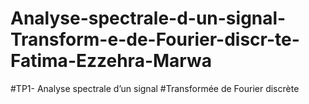 # Analyse-spectrale-d-un-signal-Transform-e-de-Fourier-discr-te-Fatima-Ezzehra-Marwa
#TP1- Analyse spectrale d’un signal
#Transformée de Fourier discrète
